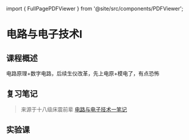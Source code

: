 import { FullPagePDFViewer } from '@site/src/components/PDFViewer';

# 电路与电子技术I

## 课程概述
电路原理+数字电路，后续生仪改革，先上电原+模电了，有点恐怖

## 复习笔记

> 来源于十八级床震前辈
[电路与电子技术一笔记](https://pan.baidu.com/s/1lIDRGX5h3M7IqZwE55Oikg?pwd=5499)

## 实验课

